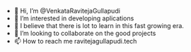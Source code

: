 - 👋 Hi, I’m @VenkataRavitejaGullapudi
- 👀 I’m interested in developing aplications
- 🌱 I believe that there is lot to learn in this fast growing era.
- 💞️ I’m looking to collaborate on the good projects
- 📫 How to reach me ravitejagullapudi.tech

<!---
VenkataRavitejaGullapudi/VenkataRavitejaGullapudi is a ✨ special ✨ repository because its `README.md` (this file) appears on your GitHub profile.
You can click the Preview link to take a look at your changes.
--->
